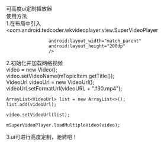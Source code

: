 可高度ui定制播放器<br>
使用方法<br>
1.在布局中引入
    <com.android.tedcoder.wkvideoplayer.view.SuperVideoPlayer
    
                    android:layout_width="match_parent"
                    android:layout_height="200dp"
                    />
2.初始化并加载网络视频<br>
    video = new Video();<br>
    video.setVideoName(mTopicItem.getTitle());<br>
    VideoUrl videoUrl = new VideoUrl();<br>
    videoUrl.setFormatUrl(videoURL + ".f30.mp4");<br>

    ArrayList<VideoUrl> list = new ArrayList<>();
    list.add(videoUrl);

    video.setVideoUrl(list);

    mSuperVideoPlayer.loadMultipleVideo(video);

 3.ui可进行高度定制，驰骋吧！

